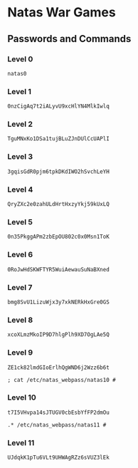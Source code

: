 # Natas War Games

## Passwords and Commands

### Level 0
```natas0```

### Level 1
```0nzCigAq7t2iALyvU9xcHlYN4MlkIwlq```

### Level 2
```TguMNxKo1DSa1tujBLuZJnDUlCcUAPlI```

### Level 3
```3gqisGdR0pjm6tpkDKdIWO2hSvchLeYH```

### Level 4
```QryZXc2e0zahULdHrtHxzyYkj59kUxLQ```

### Level 5
```0n35PkggAPm2zbEpOU802c0x0Msn1ToK```

### Level 6
```0RoJwHdSKWFTYR5WuiAewauSuNaBXned```

### Level 7
```bmg8SvU1LizuWjx3y7xkNERkHxGre0GS```

### Level 8
```xcoXLmzMkoIP9D7hlgPlh9XD7OgLAe5Q```

### Level 9
```ZE1ck82lmdGIoErlhQgWND6j2Wzz6b6t```

```
; cat /etc/natas_webpass/natas10 #
```

### Level 10
```t7I5VHvpa14sJTUGV0cbEsbYfFP2dmOu```

```
.* /etc/natas_webpass/natas11 #
```

### Level 11
```UJdqkK1pTu6VLt9UHWAgRZz6sVUZ3lEk```